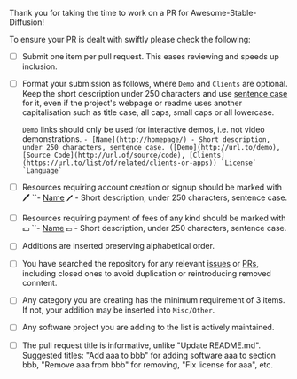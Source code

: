 <!-- DO NOT DELETE THE TEXT BELOW. Please make sure relevant boxes are checked [x] -->

Thank you for taking the time to work on a PR for Awesome-Stable-Diffusion!

To ensure your PR is dealt with swiftly please check the following:

- [ ] Submit one item per pull request. This eases reviewing and speeds up inclusion.
- [ ] Format your submission as follows, where `Demo` and `Clients` are optional.
  Keep the short description under 250 characters and use [sentence case](https://en.wikipedia.org/wiki/Letter_case#Sentence_case)  for it, even if the project's webpage or readme uses another capitalisation  such as title case, all caps, small caps or all lowercase.
  
  `Demo` links should only be used for interactive demos, i.e. not video demonstrations.
  ``- [Name](http://homepage/) - Short description, under 250 characters, sentence case. ([Demo](http://url.to/demo), [Source Code](http://url.of/source/code), [Clients](https://url.to/list/of/related/clients-or-apps)) `License` `Language` ``

- [ ] Resources requiring account creation or signup should be marked with 🖊️
``- [Name](http://homepage/) `🖊️` - Short description, under 250 characters, sentence case.
- [ ] Resources requiring payment of fees of any kind should be marked with 💵
``- [Name](http://homepage/) `💵` - Short description, under 250 characters, sentence case.
- [ ] Additions are inserted preserving alphabetical order.
- [ ] You have searched the repository for any relevant [issues](https://github.com/awesome-stable-diffusion/awesome-stable-diffusion) or [PRs](https://github.com/awesome-stable-diffusion/awesome-stable-diffusion), including closed ones to avoid duplication or reintroducing removed conntent.
- [ ] Any category you are creating has the minimum requirement of 3 items.
  If not, your addition may be inserted into `Misc/Other`.
- [ ] Any software project you are adding to the list is actively maintained.
- [ ] The pull request title is informative, unlike "Update README.md".
  Suggested titles: "Add aaa to bbb" for adding software aaa to section bbb,
  "Remove aaa from bbb" for removing, "Fix license for aaa", etc.
